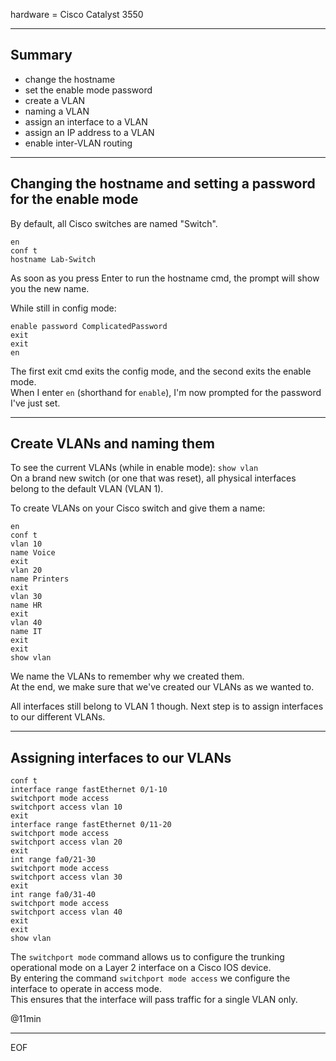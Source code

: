 hardware = Cisco Catalyst 3550  

---

## Summary

- change the hostname
- set the enable mode password
- create a VLAN
- naming a VLAN
- assign an interface to a VLAN
- assign an IP address to a VLAN
- enable inter-VLAN routing

---

## Changing the hostname and setting a password for the enable mode

By default, all Cisco switches are named "Switch".
```
en
conf t
hostname Lab-Switch
```
As soon as you press Enter to run the hostname cmd, the prompt will show you the new name.  

While still in config mode:
```
enable password ComplicatedPassword
exit
exit
en
```
The first exit cmd exits the config mode, and the second exits the enable mode.  
When I enter `en` (shorthand for `enable`), I'm now prompted for the password I've just set.  

---

## Create VLANs and naming them

To see the current VLANs (while in enable mode): `show vlan`  
On a brand new switch (or one that was reset), all physical interfaces belong to the default VLAN (VLAN 1).  

To create VLANs on your Cisco switch and give them a name:
```
en
conf t
vlan 10
name Voice
exit
vlan 20
name Printers
exit
vlan 30
name HR
exit
vlan 40
name IT
exit
exit
show vlan
```
We name the VLANs to remember why we created them.  
At the end, we make sure that we've created our VLANs as we wanted to.  

All interfaces still belong to VLAN 1 though. Next step is to assign interfaces to our different VLANs.

---

## Assigning interfaces to our VLANs

```
conf t
interface range fastEthernet 0/1-10
switchport mode access
switchport access vlan 10
exit
interface range fastEthernet 0/11-20
switchport mode access
switchport access vlan 20
exit
int range fa0/21-30
switchport mode access
switchport access vlan 30
exit
int range fa0/31-40
switchport mode access
switchport access vlan 40
exit
exit
show vlan
```
The `switchport mode` command allows us to configure the trunking operational mode on a Layer 2 interface on a Cisco IOS device.  
By entering the command `switchport mode access` we configure the interface to operate in access mode.  
This ensures that the interface will pass traffic for a single VLAN only.  

@11min


---
EOF
